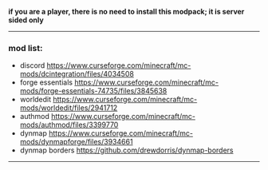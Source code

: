 **if you are a player, there is no need to install this modpack; it is server sided only**

---


### **mod list:**

- discord https://www.curseforge.com/minecraft/mc-mods/dcintegration/files/4034508
- forge essentials https://www.curseforge.com/minecraft/mc-mods/forge-essentials-74735/files/3845638
- worldedit https://www.curseforge.com/minecraft/mc-mods/worldedit/files/2941712
- authmod https://www.curseforge.com/minecraft/mc-mods/authmod/files/3399770
- dynmap https://www.curseforge.com/minecraft/mc-mods/dynmapforge/files/3934661
- dynmap borders https://github.com/drewdorris/dynmap-borders
---
